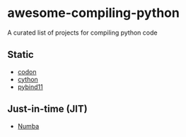 # awesome-compiling-python
A curated list of projects for compiling python code

## Static
* [codon](https://github.com/exaloop/codon?utm_source=thenewstack&utm_medium=website&utm_content=inline-mention&utm_campaign=platform)
* [cython](https://github.com/cython/cython)
* [pybind11](https://github.com/pybind/pybind11)

## Just-in-time (JIT)
* [Numba](https://github.com/numba/numba)
